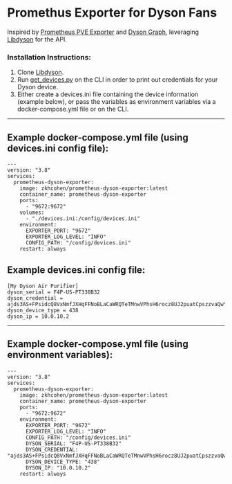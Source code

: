 # Promethus Exporter for Dyson Fans

Inspired by [Prometheus PVE Exporter](https://github.com/prometheus-pve/prometheus-pve-exporter) and [Dyson Graph](https://github.com/williampiv/dyson-graph), leveraging [Libdyson](https://github.com/shenxn/libdyson) for the API.

### Installation Instructions:
1. Clone [Libdyson](https://github.com/shenxn/libdyson).
2. Run [get_devices.py](https://github.com/shenxn/libdyson/blob/main/get_devices.py) on the CLI in order to print out credentials for your Dyson device.
3. Either create a devices.ini file containing the device information (example below), or pass the variables as environment variables via a docker-compose.yml file or on the CLI.

---
## Example docker-compose.yml file (using devices.ini config file):
```
---
version: "3.8"
services:
  prometheus-dyson-exporter:
    image: zkhcohen/prometheus-dyson-exporter:latest
    container_name: prometheus-dyson-exporter
    ports:
      - "9672:9672"
    volumes:
      - "./devices.ini:/config/devices.ini"
    environment:
      EXPORTER_PORT: "9672"
      EXPORTER_LOG_LEVEL: "INFO"
      CONFIG_PATH: "/config/devices.ini"
    restart: always
```

## Example devices.ini config file:
```
[My Dyson Air Purifier]
dyson_serial = F4P-US-PT338B32
dyson_credential = ajds3AS+FPsidcQ8VxNmfJXHqFFNoBLaCaWRQTeTMnwVPhsH6rocz8UJ2puatCpszzvaQwYYL3mnsCqEgAGgc9X==
dyson_device_type = 438
dyson_ip = 10.0.10.2
```
---
## Example docker-compose.yml file (using environment variables):
```
---
version: "3.8"
services:
  prometheus-dyson-exporter:
    image: zkhcohen/prometheus-dyson-exporter:latest
    container_name: prometheus-dyson-exporter
    ports:
      - "9672:9672"
    environment:
      EXPORTER_PORT: "9672"
      EXPORTER_LOG_LEVEL: "INFO"
      CONFIG_PATH: "/config/devices.ini"
      DYSON_SERIAL: "F4P-US-PT338B32"
      DYSON_CREDENTIAL: "ajds3AS+FPsidcQ8VxNmfJXHqFFNoBLaCaWRQTeTMnwVPhsH6rocz8UJ2puatCpszzvaQwYYL3mnsCqEgAGgc9X=="
      DYSON_DEVICE_TYPE: "438"
      DYSON_IP: "10.0.10.2"
    restart: always
```